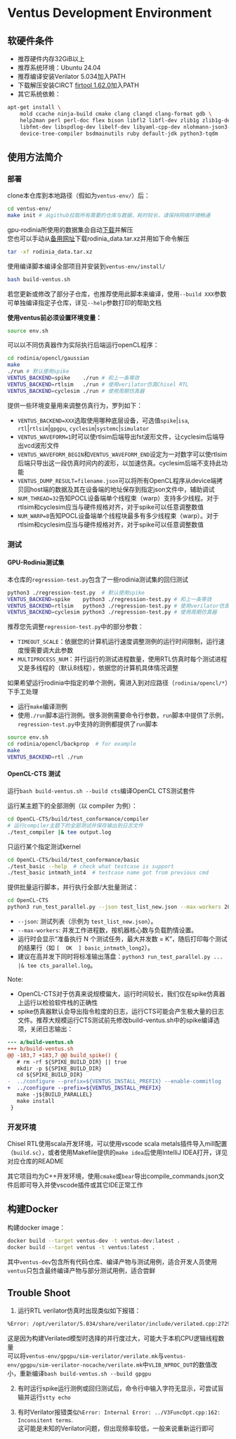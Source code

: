 # Ventus Development Environment

## 软硬件条件

* 推荐硬件内存32GiB以上
* 推荐系统环境：Ubuntu 24.04
* 推荐编译安装Verilator 5.034加入PATH
* 下载解压安装CIRCT [firtool 1.62.0](https://github.com/llvm/circt/releases/download/firtool-1.62.0/firrtl-bin-linux-x64.tar.gz)加入PATH
* 其它系统依赖：
```bash
apt-get install \
    mold ccache ninja-build cmake clang clangd clang-format gdb \
    help2man perl perl-doc flex bison libfl2 libfl-dev zlib1g zlib1g-dev libgoogle-perftools-dev numactl \
    libfmt-dev libspdlog-dev libelf-dev libyaml-cpp-dev nlohmann-json3-dev \
    device-tree-compiler bsdmainutils ruby default-jdk python3-tqdm
```

## 使用方法简介

### 部署

clone本仓库到本地路径（假如为`ventus-env/`）后：
```bash
cd ventus-env/
make init # 从github拉取所有需要的仓库与数据，耗时较长，请保持网络环境畅通
```

gpu-rodinia所使用的数据集会自动[下载](http://dspdev.ime.tsinghua.edu.cn/images/ventus_dataset/ventus_rodinia_data.tar.xz)并解压   
您也可以手动从[备用网址](https://cloud.tsinghua.edu.cn/d/ad60a4502fbb43daa45e/)下载rodinia_data.tar.xz并用如下命令解压
```bash
tar -xf rodinia_data.tar.xz
```

使用编译脚本编译全部项目并安装到`ventus-env/install/`   
```bash
bash build-ventus.sh
```
若您更新或修改了部分子仓库，也推荐使用此脚本来编译，使用`--build XXX`参数可单独编译指定子仓库，详见`--help`参数打印的帮助文档

**使用ventus前必须设置环境变量：**
```bash
source env.sh
```

可以以不同仿真器作为实际执行后端运行openCL程序：
```bash
cd rodinia/opencl/gaussian
make
./run # 默认使用spike
VENTUS_BACKEND=spike    ./run # 和上一条等效
VENTUS_BACKEND=rtlsim   ./run # 使用verilator仿真Chisel RTL
VENTUS_BACKEND=cyclesim ./run # 使用周期仿真器
```

提供一些环境变量用来调整仿真行为，罗列如下：
* `VENTUS_BACKEND=XXX`选取使用哪种底层设备，可选值`spike`|`isa`, `rtl`|`rtlsim`|`gpgpu`, `cyclesim`|`systemc`|`simulator`
* `VENTUS_WAVEFORM=1`时可以使rtlsim后端导出fst波形文件，让cyclesim后端导出vcd波形文件
* `VENTUS_WAVEFORM_BEGIN`和`VENTUS_WAVEFORM_END`设定为一对数字可以使rtlsim后端只导出这一段仿真时间内的波形，以加速仿真。cyclesim后端不支持此功能
* `VENTUS_DUMP_RESULT=filename.json`可以将所有OpenCL程序从device端拷贝回host端的数据及其在设备端的地址保存到指定json文件中，辅助调试
* `NUM_THREAD=32`告知POCL设备端单个线程束（warp）支持多少线程。对于rtlsim和cyclesim应当与硬件规格对齐，对于spike可以任意调整数值
* `NUM_WARP=8`告知POCL设备端单个线程块最多有多少线程束（warp）。对于rtlsim和cyclesim应当与硬件规格对齐，对于spike可以任意调整数值

### 测试

#### GPU-Rodinia测试集

本仓库的`regression-test.py`包含了一些rodinia测试集的回归测试
```bash
python3 ./regression-test.py  # 默认使用spike
VENTUS_BACKEND=spike    python3 ./regression-test.py # 和上一条等效
VENTUS_BACKEND=rtlsim   python3 ./regression-test.py # 使用verilator仿真Chisel RTL
VENTUS_BACKEND=cyclesim python3 ./regression-test.py # 使用周期仿真器
```

推荐您先调整`regression-test.py`中的部分参数：
* `TIMEOUT_SCALE`：依据您的计算机运行速度调整测例的运行时间限制，运行速度慢需要调大此参数
* `MULTIPROCESS_NUM`：并行运行的测试进程数量，使用RTL仿真时每个测试进程又是多线程的（默认8线程），依据您的计算机具体情况调整

如果希望运行rodinia中指定的单个测例，需进入到对应路径（`rodinia/opencl/*`）下手工处理  
* 运行`make`编译测例
* 使用`./run`脚本运行测例。很多测例需要命令行参数，`run`脚本中提供了示例，`regression-test.py`中支持的测例都提供了`run`脚本
```bash
source env.sh
cd rodinia/opencl/backprop  # for example
make
VENTUS_BACKEND=rtl ./run
```

#### OpenCL-CTS 测试
运行`bash build-ventus.sh --build cts`编译OpenCL CTS测试套件

运行某主题下的全部测例（以 compiler 为例）：
```bash
cd OpenCL-CTS/build/test_conformance/compiler
# 运行compiler主题下的全部测试并保存输出到日志文件
./test_compiler |& tee output.log
```

只运行某个指定测试kernel
```bash
cd OpenCL-CTS/build/test_conformance/basic
./test_basic --help  # check what testcase is support
./test_basic intmath_int4  # testcase name got from previous cmd
```

提供批量运行脚本，并行执行全部/大批量测试：
```bash
cd OpenCL-CTS
python3 run_test_parallel.py --json test_list_new.json --max-workers 20
```
- `--json`: 测试列表（示例为 `test_list_new.json`）。
- `--max-workers`: 并发工作进程数，按机器核心数与负载酌情设置。
- 运行时会显示“准备执行 N 个测试任务，最大并发数 = K”，随后打印每个测试的结果行（如 `[  OK  ] basic_intmath_long2`）。
- 建议在高并发下同时将标准输出落盘：`python3 run_test_parallel.py ... |& tee cts_parallel.log`。

Note:   
* OpenCL-CTS对于仿真来说规模偏大，运行时间较长，我们仅在spike仿真器上运行以检验软件栈的正确性
* spike仿真器默认会导出指令粒度的日志，运行CTS可能会产生极大量的日志文件。推荐大规模运行CTS测试前先修改build-ventus.sh中的spike编译选项，关闭日志输出：
```diff
--- a/build-ventus.sh
+++ b/build-ventus.sh
@@ -183,7 +183,7 @@ build_spike() {
   # rm -rf ${SPIKE_BUILD_DIR} || true
   mkdir -p ${SPIKE_BUILD_DIR}
   cd ${SPIKE_BUILD_DIR}
-  ../configure --prefix=${VENTUS_INSTALL_PREFIX} --enable-commitlog
+  ../configure --prefix=${VENTUS_INSTALL_PREFIX}
   make -j${BUILD_PARALLEL}
   make install
 }
```

### 开发环境

Chisel RTL使用scala开发环境，可以使用vscode scala metals插件导入mill配置（`build.sc`），或者使用Makefile提供的`make idea`后使用IntelliJ IDEA打开，详见对应仓库的README

其它项目均为C++开发环境，使用`cmake`或`bear`导出compile_commands.json文件后即可导入并使vscode插件或其它IDE正常工作

## 构建Docker

构建docker image：
```bash
docker build --target ventus-dev -t ventus-dev:latest .
docker build --target ventus -t ventus:latest .
```
其中`ventus-dev`包含所有代码仓库、编译产物与测试用例，适合开发人员使用   
`ventus`只包含最终编译产物与部分测试用例，适合尝鲜

## Trouble Shoot

1. 运行RTL verilator仿真时出现类似如下报错：
```txt
%Error: /opt/verilator/5.034/share/verilator/include/verilated.cpp:2729: VerilatedContext has 8 threads but model 'Vdut' (instantiated as 'TOP') was Verilated with --threads 11.
```
这是因为构建Verilated模型时选择的并行度过大，可能大于本机CPU逻辑线程数量   
可以将`ventus-env/gpgpu/sim-verilator/verilate.mk`与`ventus-env/gpgpu/sim-verilator-nocache/verilate.mk`中`VLIB_NPROC_DUT`的数值改小，重新编译`bash build-ventus.sh --build gpgpu`

2. 有时运行spike运行测例或回归测试后，命令行中输入字符无显示，可尝试盲输并运行`stty echo`

3. 有时Verilator报错类似`%Error: Internal Error: ../V3FuncOpt.cpp:162: Inconsitent terms`.   
这可能是未知的Verilator问题，但出现频率较低，一般来说重新运行即可
